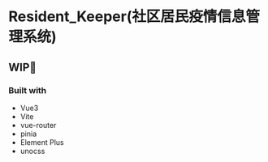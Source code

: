 # Resident_Keeper(社区居民疫情信息管理系统)
## WIP:construction:
### Built with
- Vue3
- Vite
- vue-router
- pinia
- Element Plus
- unocss